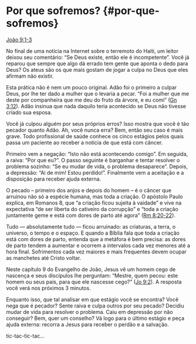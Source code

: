 # Por que sofremos? {#por-que-sofremos}

[João 9:1-3](http://bibliaonline.com.br/acf/jo/9/1-3)

No final de uma notícia na Internet sobre o terremoto do Haiti, um leitor deixou seu comentário: “Se Deus existe, então ele é incompetente”. Você já reparou que sempre que algo dá errado tem gente que aponta o dedo para Deus? Os ateus são os que mais gostam de jogar a culpa no Deus que eles afirmam não existir.

Esta prática não é nem um pouco original. Adão foi o primeiro a culpar Deus, por lhe ter dado a mulher que o levaria a pecar. “Foi a mulher que me deste por companheira que me deu do fruto da árvore, e eu comi” ([Gn 3:12](http://bibliaonline.com.br/acf/gn/3/12)). Adão insinua que nada daquilo teria acontecido se Deus não tivesse criado sua esposa.

Você já culpou alguém por seus próprios erros? Isso mostra que você é tão pecador quanto Adão. Ah, você nunca erra? Bem, então seu caso é mais grave. Todo profissional de saúde conhece os cinco estágios pelos quais passa um paciente ao receber a notícia de que está com câncer.

Primeiro vem a negação: “Isto não está acontecendo comigo”. Em seguida, a raiva: “Por que eu?”. O passo seguinte é barganhar e tentar resolver o problema sozinho: “Se eu mudar de vida, o problema desaparece”. Depois, a depressão: “Ai de mim! Estou perdido!”. Finalmente vem a aceitação e a disposição para receber ajuda externa.

O pecado – primeiro dos anjos e depois do homem – é o câncer que arruinou não só a espécie humana, mas toda a criação. O apóstolo Paulo explica, em Romanos 8, que “a criação ficou sujeita à vaidade” e vive na expectativa “de ser liberta do cativeiro da corrupção” e “toda a criação juntamente geme e está com dores de parto até agora” ([Rm 8:20-22](http://bibliaonline.com.br/acf/rm/8/20-22)).

Tudo — absolutamente tudo — ficou arruinado: as criaturas, a terra, o universo, o tempo e o espaço. E quando a Bíblia fala que toda a criação está com dores de parto, entenda que a metáfora é bem precisa: as dores de parto tendem a aumentar e ocorrem a intervalos cada vez menores até a hora final. Sofrimentos cada vez maiores e mais frequentes devem ocupar as manchetes até Cristo voltar.

Neste capítulo 9 do Evangelho de João, Jesus vê um homem cego de nascença e seus discípulos lhe perguntam: “Mestre, quem pecou: este homem ou seus pais, para que ele nascesse cego?” ([Jo 9:2](http://bibliaonline.com.br/acf/jo/9/2)). A resposta você verá nos próximos 3 minutos.

Enquanto isso, que tal analisar em que estágio você se encontra? Você nega que é pecador? Sente raiva e culpa outros por seu pecado? Decidiu mudar de vida para resolver o problema. Caiu em depressão por não conseguir? Bem, quer um conselho? Vá logo para o último estágio e peça ajuda externa: recorra a Jesus para receber o perdão e a salvação.

tic-tac-tic-tac...